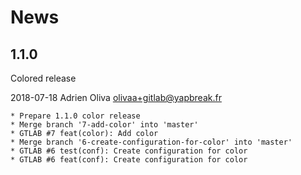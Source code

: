 # News


## 1.1.0

Colored release

2018-07-18	Adrien Oliva <olivaa+gitlab@yapbreak.fr>

	* Prepare 1.1.0 color release
	* Merge branch '7-add-color' into 'master'
	* GTLAB #7 feat(color): Add color
	* Merge branch '6-create-configuration-for-color' into 'master'
	* GTLAB #6 test(conf): Create configuration for color
	* GTLAB #6 feat(conf): Create configuration for color
